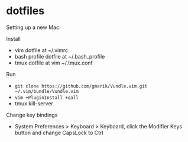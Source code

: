 # dotfiles

Setting up a new Mac:

Install 
* vim dotfile at ~/.vimrc
* bash profile dotfile at ~/.bash_profile
* tmux dotfile at vim ~/.tmux.conf

Run 
* `git clone https://github.com/gmarik/Vundle.vim.git ~/.vim/bundle/Vundle.vim`
* `vim +PluginInstall +qall`
* tmux kill-server

Change key bindings
* System Preferences > Keyboard > Keyboard, click the Modifier Keys button and change CapsLock to Ctrl
